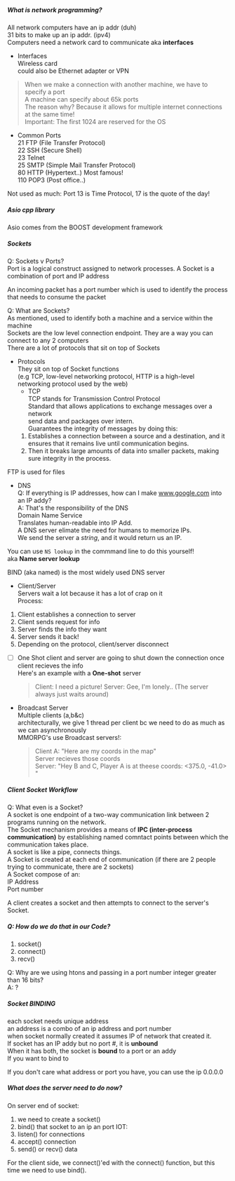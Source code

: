##### What is network programming?  

All network computers have an ip addr (duh)  
31 bits to make up an ip addr. (ipv4)  
Computers need a network card to communicate aka **interfaces**  

* Interfaces  
Wireless card  
could also be Ethernet adapter or VPN  
 
> When we make a connection with another machine, we have to specify a port  
A machine can specify about 65k ports  
The reason why? Because it allows for multiple internet connections at the same time!  
> Important: The first 1024 are reserved for the OS  

* Common Ports  
21 FTP (File Transfer Protocol)  
22 SSH (Secure Shell)  
23 Telnet  
25 SMTP (Simple Mail Transfer Protocol)  
80 HTTP (Hypertext..)  Most famous!  
110 POP3 (Post office..)   

Not used as much: Port 13 is Time Protocol, 17 is the quote of the day!  

##### Asio cpp library  
Asio comes from the BOOST development framework  
 
##### Sockets  

Q: Sockets v Ports?  
Port is a logical construct assigned to network processes. 
A Socket is a combination of port and IP address  

An incoming packet has a port number which is used to identify the process that needs to consume the packet  

Q: What are Sockets?  
As mentioned, used to identify both a machine and a service within the machine  
Sockets are the low level connection endpoint. They are a way you can connect to any 2 computers  
There are a lot of protocols that sit on top of Sockets 

* Protocols  
They sit on top of Socket functions  
(e.g TCP, low-level networking protocol, HTTP is a high-level networking protocol used by the web)  
  * TCP  
  TCP stands for Transmission Control Protocol  
  Standard that allows applications to exchange messages over a network  
  send data and packages over intern.  
  Guarantees the integrity of messages by doing this:
  1. Establishes a connection between a source and a destination, and it ensures that it remains live until communication begins.  
  1. Then it breaks large amounts of data into smaller packets, making sure integrity in the process.  

FTP is used for files  

* DNS  
Q: If everything is IP addresses, how can I make www.google.com into an IP addy?  
A: That's the responsibility of the DNS  
Domain Name Service  
Translates human-readable into IP Add.  
A DNS server elimate the need for humans to memorize IPs.  
We send the server a *string*, and it would return us an IP.   

You can use `NS lookup` in the commmand line to do this yourself!  
aka **Name server lookup**

BIND (aka named) is the most widely used DNS server  

* Client/Server  
Servers wait a lot because it has a lot of crap on it  
Process:  
1. Client establishes a connection to server  
1. Client sends request for info  
1. Server finds the info they want 
1. Server sends it back!  
1. Depending on the protocol, client/server disconnect  

* [ ] One Shot
client and server are going to shut down the connection once client recieves the info  
Here's an example with a **One-shot** server  
  > Client: I need a picture!
  > Server: Gee, I'm lonely.. (The server always just waits around)  


* Broadcast Server  
Multiple clients (a,b&c)  
architecturally, we give 1 thread per client bc we need to do as much as we can asynchronously  
MMORPG's use Broadcast servers!:  
  > Client A: "Here are my coords in the map"  
  > Server recieves those coords  
  > Server: "Hey B and C, Player A is at theese coords: <375.0, -41.0> "   
##### Client Socket Workflow  

Q: What even is a Socket?  
A socket is one endpoint of a two-way communication link between 2 programs running on the network.  
The Socket mechanism provides a means of **IPC (inter-process communication)** by establishing named comntact points between which the communication takes place.  
A socket is like a pipe, connects things.  
A Socket is created at each end of communication (if there are 2 people trying to communicate, there are 2 sockets)  
A Socket compose of an:  
  IP Address  
  Port number  

A client creates a socket and then attempts to connect to the server's Socket.  

##### Q: How do we do that in our Code?  

1. socket()  
1. connect()  
1. recv()  

Q: Why are we using htons and passing in a port number integer greater than 16 bits?  
A: ?  

##### Socket BINDING  
each socket needs unique address   
an address is a combo of an ip address and port number   
when socket normally created it assumes IP of network that created it.  
If socket has an IP addy but no port #, it is **unbound**  
When it has both, the socket is **bound** to a port or an addy  
If you want to bind to 

If you don't care what address or port you have, you can use the ip 0.0.0.0  

##### What does the server need to do now?  

On server end of socket:  
1. we need to create a socket()  
1. bind() that socket to an ip an port IOT:  
1. listen() for connections  
1. accept() connection  
1. send() or recv() data

For the client side, we connect()'ed with the connect() function, but this time we need to use bind().  
